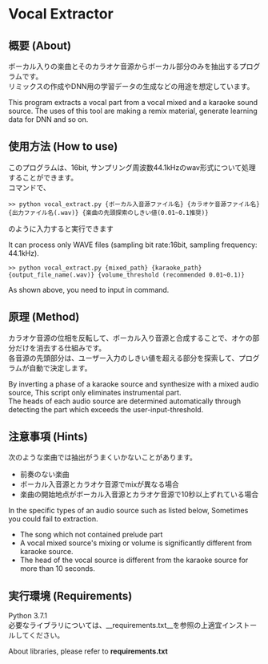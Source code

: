 ﻿# Vocal Extractor    
## 概要 (About)
ボーカル入りの楽曲とそのカラオケ音源からボーカル部分のみを抽出するプログラムです。  
リミックスの作成やDNN用の学習データの生成などの用途を想定しています。

This program extracts a vocal part from a vocal mixed and a karaoke sound source.  The uses of this tool are making a remix material, generate learning data for DNN and so on.    

## 使用方法 (How to use)    
このプログラムは、16bit, サンプリング周波数44.1kHzのwav形式について処理することができます。  
コマンドで、
```
>> python vocal_extract.py {ボーカル入音源ファイル名} {カラオケ音源ファイル名} {出力ファイル名(.wav)} {楽曲の先頭探索のしきい値(0.01~0.1推奨)}  
```
のように入力すると実行できます    

It can process only WAVE files (sampling bit rate:16bit, sampling frequency: 44.1kHz).  
```
>> python vocal_extract.py {mixed_path} {karaoke_path} {output_file_name(.wav)} {volume_threshold (recommended 0.01~0.1)}
```  
As shown above, you need to input in command.  

## 原理 (Method)
カラオケ音源の位相を反転して、ボーカル入り音源と合成することで、オケの部分だけを消去する仕組みです。  
各音源の先頭部分は、ユーザー入力のしきい値を超える部分を探索して、プログラムが自動で決定します。    

By inverting a phase of a karaoke source and synthesize with a mixed audio source, This script only eliminates instrumental part.  
The heads of each audio source are determined automatically through detecting the part which exceeds the user-input-threshold.    

## 注意事項 (Hints)  
次のような楽曲では抽出がうまくいかないことがあります。  
- 前奏のない楽曲  
- ボーカル入音源とカラオケ音源でmixが異なる場合  
- 楽曲の開始地点がボーカル入音源とカラオケ音源で10秒以上ずれている場合    

In the specific types of an audio source such as listed below,  Sometimes you could fail to extraction.
-  The song which not contained prelude part
-  A vocal mixed source's mixing or volume is significantly different from karaoke source.
-  The head of the vocal source is different from the karaoke source for more than 10 seconds.     

## 実行環境 (Requirements)
Python 3.7.1  
必要なライブラリについては、__requirements.txt__を参照の上適宜インストールしてください。    

About libraries, please refer to __requirements.txt__
